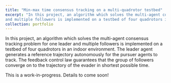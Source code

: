 ```yaml
---
title: "Min-max time consensus tracking on a multi-quadrotor testbed"
excerpt: "In this project, an algorithm which solves the multi-agent consensus tracking problem for one leader
and multiple followers is implemented on a testbed of four quadrotors in an indoor environment. <br/><img src='/images/indoor_consensus_tracking.png'>"
collection: portfolio
---
```


In this project, an algorithm which solves the multi-agent consensus tracking problem for one leader and multiple followers is implemented on a testbed of four quadrotors in an indoor environment. The leader agent generates a reference trajectory autonomously for the pursuer agents to track. The feedback control law guarantees that the group of followers converge on to the trajectory of the evader in shortest possible time.

This is a work-in-progress. Details to come soon!
